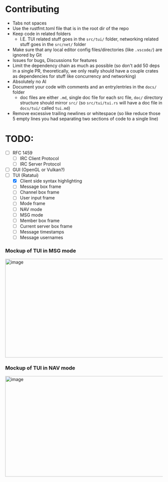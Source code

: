 # Contributing

- Tabs not spaces
- Use the rustfmt.toml file that is in the root dir of the repo
- Keep code in related folders
  - I.E. TUI related stuff goes in the `src/tui/` folder, networking related stuff goes in the `src/net/` folder
- Make sure that any local editor config files/directories (like `.vscode/`) are ignored by Git
- Issues for bugs, Discussions for features
- Limit the dependency chain as much as possible (so don't add 50 deps in a single PR, theoretically, we only really should have a couple crates as dependencies for stuff like concurrency and networking)
- Absolutely no AI
- Document your code with comments and an entry/entries in the `docs/` folder
  - doc files are either `.md`, single doc file for each src file, `doc/` directory structure should mirror `src/` (so `src/tui/tui.rs` will have a doc file in `docs/tui/` called `tui.md`)
- Remove excessive trailing newlines or whitespace (so like reduce those 5 empty lines you had separating two sections of code to a single line)

# TODO:
- [ ] RFC 1459
  - [ ] IRC Client Protocol
  - [ ] IRC Server Protocol
- [ ] GUI (OpenGL or Vulkan?)
- [ ] TUI (Ratatui)
  - [X] Client side syntax highlighting
  - [ ] Message box frame
  - [ ] Channel box frame
  - [ ] User input frame
  - [ ] Mode frame
  - [ ] NAV mode
  - [ ] MSG mode
  - [ ] Member box frame
  - [ ] Current server box frame
  - [ ] Message timestamps
  - [ ] Message usernames
     
### Mockup of TUI in MSG mode
<img width="511" height="316" alt="image" src="https://github.com/user-attachments/assets/a415a78d-5b7d-4f43-8961-692b2045706e" />

### Mockup of TUI in NAV mode
<img width="512" height="322" alt="image" src="https://github.com/user-attachments/assets/68b2cecb-7ede-46bd-be62-41857b35db90" />
